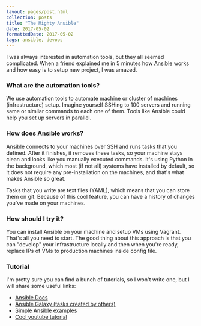 ```yaml
---
layout: pages/post.html
collection: posts
title: "The Mighty Ansible"
date: 2017-05-02
formattedDate: 2017-05-02
tags: ansible, devops
---
```

I was always interested in automation tools, but they all seemed complicated. When a [friend](https://www.hcg.ninja/) explained me in 5 minutes how [Ansible](https://www.ansible.com/) works and how easy is to setup new project, I was amazed.

### What are the automation tools?
We use automation tools to automate machine or cluster of machines (infrastructure) setup. Imagine yourself SSHing to 100 servers and running same or similar commands to each one of them. Tools like Ansible could help you set up servers in parallel.

### How does Ansible works?
Ansible connects to your machines over SSH and runs tasks that you defined. After it finishes, it removes these tasks, so your machine stays clean and looks like you manually executed commands. It's using Python in the background, which most (if not all) systems have installed by default, so it does not require any pre-installation on the machines, and that's what makes Ansible so great.

Tasks that you write are text files (YAML), which means that you can store them on git. Because of this cool feature, you can have a history of changes you've made on your machines.

### How should I try it?
You can install Ansible on your machine and setup VMs using Vagrant. That's all you need to start. The good thing about this approach is that you can "develop" your infrastructure locally and then when you're ready, replace IPs of VMs to production machines inside config file.

### Tutorial
I'm pretty sure you can find a bunch of tutorials, so I won't write one, but I will share some useful links:

- [Ansible Docs](http://docs.ansible.com/ansible/intro.html)
- [Ansible Galaxy (tasks created by others)](https://galaxy.ansible.com/explore#/)
- [Simple Ansible examples](https://github.com/ansible/ansible-examples)
- [Cool youtube tutorial](https://www.youtube.com/watch?v=tNCDsnQvbHI)
